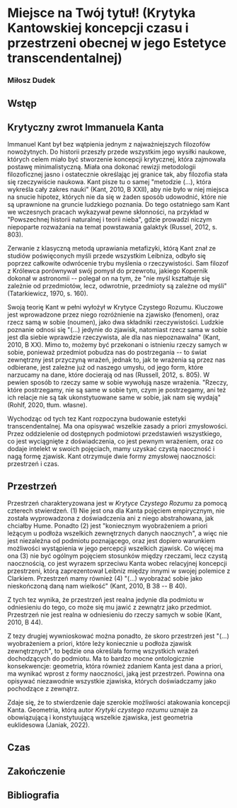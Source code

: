 # Miejsce na Twój tytuł! (Krytyka Kantowskiej koncepcji czasu i przestrzeni obecnej w jego Estetyce transcendentalnej)

### Miłosz Dudek

## Wstęp

## Krytyczny zwrot Immanuela Kanta

Immanuel Kant był bez wątpienia jednym z najważniejszych filozofów nowożytnych. 
Do historii przeszły przede wszystkim jego wysiłki naukowe, których celem miało 
być stworzenie koncepcji krytycznej, która zajmowała postawę minimalistyczną. 
Miała ona dokonać rewizji metodologii filozoficznej jasno i ostatecznie 
określając jej granice tak, aby filozofia stała się rzeczywiście naukowa. Kant 
pisze tu o samej "metodzie (…), która wykreśla cały zakres nauki" (Kant, 2010, 
B XXII), aby nie było w niej miejsca na snucie hipotez, których nie da się 
w żaden sposób udowodnić, które nie są uprawnione na gruncie ludzkiego poznania. 
Do tego ostatniego sam Kant we wczesnych pracach wykazywał pewne skłonności, na 
przykład w "Powszechnej historii naturalnej i teorii nieba", gdzie prowadzi 
niczym niepoparte rozważania na temat powstawania galaktyk (Russel, 2012, s. 
803).

Zerwanie z klasyczną metodą uprawiania metafizyki, którą Kant znał ze studiów 
poświęconych myśli przede wszystkim Leibniza, odbyło się poprzez całkowite 
odwrócenie trybu myślenia o rzeczywistości. Sam filozof z Królewca porównywał 
swój pomysł do przewrotu, jakiego Kopernik dokonał w astronomii -- polegał on na 
tym, że "nie myśl kształtuje się zależnie od przedmiotów, lecz, odwrotnie, 
przedmioty są zależne od myśli" (Tatarkiewicz, 1970, s. 160).

Swoją teorię Kant w pełni wyłożył w Krytyce Czystego Rozumu. Kluczowe jest 
wprowadzone przez niego rozróżnienie na zjawisko (fenomen), oraz rzecz samą 
w sobie (noumen), jako dwa składniki rzeczywistości. Ludzkie poznanie odnosi się 
"(…) jedynie do zjawisk, natomiast rzecz sama w sobie jest dla siebie wprawdzie 
rzeczywista, ale dla nas niepoznawalna" (Kant, 2010, B XX). Mimo to, możemy być 
przekonani o istnieniu rzeczy samych w sobie, ponieważ przedmiot pobudza nas do 
postrzegania -- to świat zewnętrzny jest przyczyną wrażeń, jednak to, jak te 
wrażenia są przez nas odbierane, jest zależne już od naszego umysłu, od jego 
form, które narzucamy na dane, które docierają od nas (Russell, 2012, s. 805). 
W pewien sposób to rzeczy same w sobie wywołują nasze wrażenia. "Rzeczy, które 
postrzegamy, nie są same w sobie tym, czym je postrzegamy, ani też ich relacje 
nie są tak ukonstytuowane same w sobie, jak nam się wydają" (Rohlf, 2020, tłum. 
własne). 

Wychodząc od tych tez Kant rozpoczyna budowanie estetyki transcendentalnej. Ma 
ona opisywać wszelkie zasady a priori zmysłowości. Przez oddzielenie od 
dostępnych podmiotowi przedstawień wszystkiego, co jest wyciągnięte 
z doświadczenia, co jest pewnym wrażeniem, oraz co dodaje intelekt w swoich 
pojęciach, mamy uzyskać czystą naoczność i nagą formę zjawisk. Kant otrzymuje 
dwie formy zmysłowej naoczności: przestrzeń i czas. 

## Przestrzeń

Przestrzeń charakteryzowana jest w *Krytyce Czystego Rozumu* za pomocą czterech 
stwierdzeń. (1) Nie jest ona dla Kanta pojęciem empirycznym, nie została 
wyprowadzona z doświadczenia ani z niego abstrahowana, jak chciałby Hume. 
Ponadto (2) jest "koniecznym wyobrażeniem a priori leżącym u podłoża wszelkich 
zewnętrznych danych naocznych", a więc nie jest niezależna od podmiotu 
poznającego, oraz jest dopiero warunkiem możliwości wystąpienia w jego percepcji 
wszelkich zjawisk. Co więcej ma ona (3) nie być ogólnym pojęciem stosunków 
między rzeczami, lecz czystą naocznością, co jest wyrazem sprzeciwu Kanta wobec 
relacyjnej koncepcji przestrzeni, którą zaprezentował Leibniz między innymi 
w swojej polemice z Clarkiem. Przestrzeń mamy również (4) "(…) wyobrażać sobie 
jako nieskończoną daną nam wielkość" (Kant, 2010, B 38 -- B 40).

Z tych tez wynika, że przestrzeń jest realna jedynie dla podmiotu w odniesieniu 
do tego, co może się mu jawić z zewnątrz jako przedmiot. Przestrzeń nie jest 
realna w odniesieniu do rzeczy samych w sobie (Kant, 2010, B 44).

Z tezy drugiej wywnioskować można ponadto, że skoro przestrzeń jest "(…) 
wyobrażeniem a priori, które leży koniecznie u podłoża zjawisk zewnętrznych", to 
będzie ona określała formę wszystkich wrażeń dochodzących do podmiotu. Ma to 
bardzo mocne ontologicznie konsekwencje: geometria, która również zdaniem Kanta 
jest dana a priori, ma wynikać wprost z formy naoczności, jaką jest przestrzeń. 
Powinna ona opisywać niezawodnie wszystkie zjawiska, których doświadczamy jako 
pochodzące z zewnątrz.

Zdaje się, że to stwierdzenie daje szerokie możliwości atakowania koncepcji 
Kanta. Geometria, którą autor *Krytyki czystego rozumu* uznaje za obowiązującą 
i konstytuującą wszelkie zjawiska, jest geometria euklidesowa (Janiak, 2022).



## Czas

## Zakończenie

## Bibliografia










